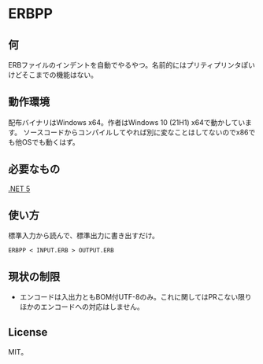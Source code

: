 ﻿# ERBPP

## 何

ERBファイルのインデントを自動でやるやつ。名前的にはプリティプリンタぽいけどそこまでの機能はない。

## 動作環境

配布バイナリはWindows x64。作者はWindows 10 (21H1) x64で動かしています。
ソースコードからコンパイルしてやれば別に変なことはしてないのでx86でも他OSでも動くはず。

## 必要なもの

[.NET 5](https://dotnet.microsoft.com/download/dotnet/5.0)

## 使い方

標準入力から読んで、標準出力に書き出すだけ。

```
ERBPP < INPUT.ERB > OUTPUT.ERB
```

## 現状の制限

- エンコードは入出力ともBOM付UTF-8のみ。これに関してはPRこない限りほかのエンコードへの対応はしません。

## License

MIT。
